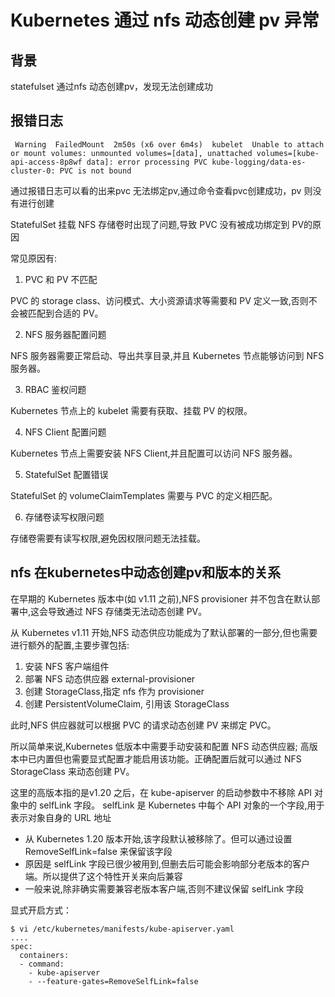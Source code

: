 # Kubernetes 通过 nfs 动态创建 pv 异常

## 背景
statefulset 通过nfs 动态创建pv，发现无法创建成功

## 报错日志
```
 Warning  FailedMount  2m50s (x6 over 6m4s)  kubelet  Unable to attach or mount volumes: unmounted volumes=[data], unattached volumes=[kube-api-access-8p8wf data]: error processing PVC kube-logging/data-es-cluster-0: PVC is not bound
```

通过报错日志可以看的出来pvc 无法绑定pv,通过命令查看pvc创建成功，pv 则没有进行创建

StatefulSet 挂载 NFS 存储卷时出现了问题,导致 PVC 没有被成功绑定到 PV的原因

常见原因有:

1. PVC 和 PV 不匹配

PVC 的 storage class、访问模式、大小资源请求等需要和 PV 定义一致,否则不会被匹配到合适的 PV。

2. NFS 服务器配置问题 

NFS 服务器需要正常启动、导出共享目录,并且 Kubernetes 节点能够访问到 NFS 服务器。

3. RBAC 鉴权问题

Kubernetes 节点上的 kubelet 需要有获取、挂载 PV 的权限。

4. NFS Client 配置问题

Kubernetes 节点上需要安装 NFS Client,并且配置可以访问 NFS 服务器。

5. StatefulSet 配置错误

StatefulSet 的 volumeClaimTemplates 需要与 PVC 的定义相匹配。

6. 存储卷读写权限问题

存储卷需要有读写权限,避免因权限问题无法挂载。

## nfs 在kubernetes中动态创建pv和版本的关系

在早期的 Kubernetes 版本中(如 v1.11 之前),NFS  provisioner 并不包含在默认部署中,这会导致通过 NFS 存储类无法动态创建 PV。

从 Kubernetes v1.11 开始,NFS 动态供应功能成为了默认部署的一部分,但也需要进行额外的配置,主要步骤包括:

1. 安装 NFS 客户端组件
2. 部署 NFS 动态供应器 external-provisioner
3. 创建 StorageClass,指定 nfs 作为 provisioner
4. 创建 PersistentVolumeClaim, 引用该 StorageClass

此时,NFS 供应器就可以根据 PVC 的请求动态创建 PV 来绑定 PVC。

所以简单来说,Kubernetes 低版本中需要手动安装和配置 NFS 动态供应器;
高版本中已内置但也需要显式配置才能启用该功能。正确配置后就可以通过 NFS StorageClass 来动态创建 PV。

这里的高版本指的是v1.20 之后，在 kube-apiserver 的启动参数中不移除 API 对象中的 selfLink 字段。
selfLink 是 Kubernetes 中每个 API 对象的一个字段,用于表示对象自身的 URL 地址

- 从 Kubernetes 1.20 版本开始,该字段默认被移除了。但可以通过设置 RemoveSelfLink=false 来保留该字段
- 原因是 selfLink 字段已很少被用到,但删去后可能会影响部分老版本的客户端。所以提供了这个特性开关来向后兼容
- 一般来说,除非确实需要兼容老版本客户端,否则不建议保留 selfLink 字段

显式开启方式：  

```shell
$ vi /etc/kubernetes/manifests/kube-apiserver.yaml
....
spec:
  containers:
  - command:
    - kube-apiserver
    - --feature-gates=RemoveSelfLink=false
```



